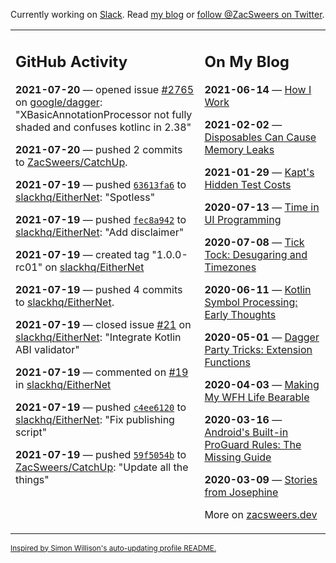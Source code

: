 Currently working on [Slack](https://slack.com/). Read [my blog](https://zacsweers.dev/) or [follow @ZacSweers on Twitter](https://twitter.com/ZacSweers).

<table><tr><td valign="top" width="60%">

## GitHub Activity
<!-- githubActivity starts -->
**2021-07-20** — opened issue [#2765](https://api.github.com/repos/google/dagger/issues/2765) on [google/dagger](https://api.github.com/repos/google/dagger): "XBasicAnnotationProcessor not fully shaded and confuses kotlinc in 2.38"

**2021-07-20** — pushed 2 commits to [ZacSweers/CatchUp](https://api.github.com/repos/ZacSweers/CatchUp).

**2021-07-19** — pushed [`63613fa6`](https://github.com/slackhq/EitherNet/commit/63613fa68852c9b77f9836eca211a68ba2782f17) to [slackhq/EitherNet](https://api.github.com/repos/slackhq/EitherNet): "Spotless"

**2021-07-19** — pushed [`fec8a942`](https://github.com/slackhq/EitherNet/commit/fec8a942ab832adfd4ae1c47ac53d7f0690ea633) to [slackhq/EitherNet](https://api.github.com/repos/slackhq/EitherNet): "Add disclaimer"

**2021-07-19** — created tag "1.0.0-rc01" on [slackhq/EitherNet](https://api.github.com/repos/slackhq/EitherNet)

**2021-07-19** — pushed 4 commits to [slackhq/EitherNet](https://api.github.com/repos/slackhq/EitherNet).

**2021-07-19** — closed issue [#21](https://api.github.com/repos/slackhq/EitherNet/issues/21) on [slackhq/EitherNet](https://api.github.com/repos/slackhq/EitherNet): "Integrate Kotlin ABI validator"

**2021-07-19** — commented on [#19](https://github.com/slackhq/EitherNet/issues/19#issuecomment-882629999) in [slackhq/EitherNet](https://api.github.com/repos/slackhq/EitherNet)

**2021-07-19** — pushed [`c4ee6120`](https://github.com/slackhq/EitherNet/commit/c4ee6120ad5e51802d383028caabdb91e60ba55b) to [slackhq/EitherNet](https://api.github.com/repos/slackhq/EitherNet): "Fix publishing script"

**2021-07-19** — pushed [`59f5054b`](https://github.com/ZacSweers/CatchUp/commit/59f5054bc25b7f70b857e0d9e8310c94953486d7) to [ZacSweers/CatchUp](https://api.github.com/repos/ZacSweers/CatchUp): "Update all the things"
<!-- githubActivity ends -->
</td><td valign="top" width="40%">

## On My Blog
<!-- blog starts -->
**2021-06-14** — [How I Work](https://www.zacsweers.dev/how-i-work/)

**2021-02-02** — [Disposables Can Cause Memory Leaks](https://www.zacsweers.dev/disposables-can-cause-memory-leaks/)

**2021-01-29** — [Kapt's Hidden Test Costs](https://www.zacsweers.dev/kapts-hidden-test-costs/)

**2020-07-13** — [Time in UI Programming](https://www.zacsweers.dev/time-in-ui/)

**2020-07-08** — [Tick Tock: Desugaring and Timezones](https://www.zacsweers.dev/ticktock-desugaring-timezones/)

**2020-06-11** — [Kotlin Symbol Processing: Early Thoughts](https://www.zacsweers.dev/kotlin-symbol-processor-early-thoughts/)

**2020-05-01** — [Dagger Party Tricks: Extension Functions](https://www.zacsweers.dev/dagger-party-tricks-extension-functions/)

**2020-04-03** — [Making My WFH Life Bearable](https://www.zacsweers.dev/making-wfh-life-bearable/)

**2020-03-16** — [Android's Built-in ProGuard Rules: The Missing Guide](https://www.zacsweers.dev/android-proguard-rules/)

**2020-03-09** — [Stories from Josephine](https://www.zacsweers.dev/stories-from-josephine/)
<!-- blog ends -->
More on [zacsweers.dev](https://zacsweers.dev/)
</td></tr></table>

<sub><a href="https://simonwillison.net/2020/Jul/10/self-updating-profile-readme/">Inspired by Simon Willison's auto-updating profile README.</a></sub>